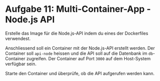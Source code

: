 # Aufgabe 11: Multi-Container-App - Node.js API

Erstelle das Image für die Node.js-API indem du eines der Dockerfiles verwendest. 

Anschliessend soll ein Container mit der Node.js-API erstellt werden. Der Container soll `api-node` heissen und die API soll auf die Datenbank im `db`-Container zugreifen. Der Container auf Port `3000` auf dem Host-System verfügbar sein.

Starte den Container und überprüfe, ob die API aufgerufen werden kann.